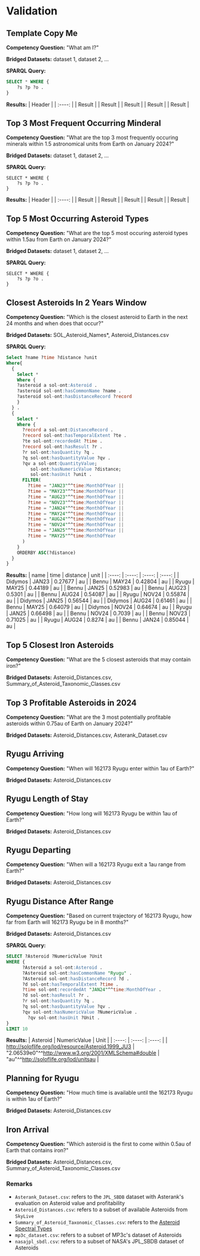 # Validation

## Template Copy Me
**Competency Question:** "What am I?"

**Bridged Datasets:** dataset 1, dataset 2, ...

**SPARQL Query:**
```sql
SELECT * WHERE {
	?s ?p ?o .
}
```

**Results:**
| Header |
| :----: |
| Result |
| Result |
| Result |
| Result |
| Result |

## Top 3 Most Frequent Occurring Minderal
**Competency Question:** "What are the top 3 most frequently occuring minerals within 1.5 astronomical units from Earth on January 2024?"

**Bridged Datasets:** dataset 1, dataset 2, ...

**SPARQL Query:**
```
SELECT * WHERE {
	?s ?p ?o .
}
```

**Results:**
| Header |
| :----: |
| Result |
| Result |
| Result |
| Result |
| Result |

## Top 5 Most Occurring Asteroid Types
**Competency Question:** "What are the top 5 most occuring asteroid types within 1.5au from Earth on January 2024?"

**Bridged Datasets:** dataset 1, dataset 2, ...

**SPARQL Query:**
```
SELECT * WHERE {
	?s ?p ?o .
}
```

## Closest Asteroids In 2 Years Window
**Competency Question:** "Which is the closest asteroid to Earth in the next 24 months and when does that occur?"

**Bridged Datasets:** SOL_Asteroid_Names*, Asteroid_Distances.csv 

**SPARQL Query:**
```sql
Select ?name ?time ?distance ?unit
Where{
  {
    Select *
    Where {
    ?asteroid a sol-ont:Asteroid .
    ?asteroid sol-ont:hasCommonName ?name .
    ?asteroid sol-ont:hasDistanceRecord ?record
    }
  } . 
  {
    Select *
    Where {
      ?record a sol-ont:DistanceRecord .
      ?record sol-ont:hasTemporalExtent ?te .
      ?te sol-ont:recordedAt ?time .
      ?record sol-ont:hasResult ?r .
      ?r sol-ont:hasQuantity ?q .
      ?q sol-ont:hasQuantityValue ?qv .
      ?qv a sol-ont:QuantityValue;
         sol-ont:hasNumericValue ?distance;
         sol-ont:hasUnit ?unit .
      FILTER( 
        ?time = "JAN23"^^time:MonthOfYear ||
        ?time = "MAY23"^^time:MonthOfYear ||
        ?time = "AUG23"^^time:MonthOfYear ||
        ?time = "NOV23"^^time:MonthOfYear ||
        ?time = "JAN24"^^time:MonthOfYear ||
        ?time = "MAY24"^^time:MonthOfYear ||
        ?time = "AUG24"^^time:MonthOfYear ||
        ?time = "NOV24"^^time:MonthOfYear ||
        ?time = "JAN25"^^time:MonthOfYear ||
        ?time = "MAY25"^^time:MonthOfYear
      )
    }
    ORDERBY ASC(?distance)
  }
}
```
**Results:**
| name | time | distance | unit | 
| :----: | :----: | :----: | :----: |
| Didymos | JAN23 | 0.27677 | au |
| Bennu | MAY24 | 0.42804 | au |
| Ryugu | MAY25 | 0.44189 | au |
| Bennu | JAN25 | 0.52983 | au |
| Bennu | AUG23 | 0.5301 | au |
| Bennu | AUG24 | 0.54087 | au |
| Ryugu | NOV24 | 0.55874 | au |
| Didymos | JAN25 | 0.56544 | au |
| Didymos | AUG24 | 0.61461 | au |
| Bennu | MAY25 | 0.64079 | au |
| Didymos | NOV24 | 0.64674 | au |
| Ryugu | JAN25 | 0.66498 | au |
| Bennu | NOV24 | 0.7039 | au |
| Bennu | NOV23 | 0.71025 | au |
| Ryugu | AUG24 | 0.8274 | au |
| Bennu | JAN24 | 0.85044 | au |

## Top 5 Closest Iron Asteroids
**Competency Question:** "What are the 5 closest asteroids that may contain iron?"

**Bridged Datasets:** Asteroid_Distances.csv, Summary_of_Asteroid_Taxonomic_Classes.csv

## Top 3 Profitable Asteroids in 2024
**Competency Question:** "What are the 3 most potentially profitable asteroids within 0.75au of Earth on January 2024?"

**Bridged Datasets:** Asteroid_Distances.csv, Asterank_Dataset.csv

## Ryugu Arriving
**Competency Question:** "When will 162173 Ryugu enter within 1au of Earth?"

**Bridged Datasets:** Asteroid_Distances.csv

## Ryugu Length of Stay
**Competency Question:** "How long will 162173 Ryugu be within 1au of Earth?"

**Bridged Datasets:** Asteroid_Distances.csv

## Ryugu Departing
**Competency Question:** "When will a 162173 Ryugu exit a 1au range from Earth?"

**Bridged Datasets:** Asteroid_Distances.csv

## Ryugu Distance After Range
**Competency Question:** "Based on current trajectory of 162173 Ryugu, how far from Earth will 162173 Ryugu be in 8 months?"

**Bridged Datasets:** Asteroid_Distances.csv


**SPARQL Query:**
```sql
SELECT ?Asteroid ?NumericValue ?Unit
WHERE {
      ?Asteroid a sol-ont:Asteroid .
      ?Asteroid sol-ont:hasCommonName "Ryugu" .   
      ?Asteroid sol-ont:hasDistanceRecord ?d .
      ?d sol-ont:hasTemporalExtent ?time .
      ?time sol-ont:recordedAt "JAN24"^^time:MonthOfYear .
      ?d sol-ont:hasResult ?r .
      ?r sol-ont:hasQuantity ?q .
      ?q sol-ont:hasQuantityValue ?qv .
      ?qv sol-ont:hasNumericValue ?NumericValue .  
  		?qv sol-ont:hasUnit ?Unit .
} 
LIMIT 10
```
**Results:**
| Asteroid | NumericValue | Unit |
| :----: | :----: | :----: |
| <http://soloflife.org/lod/resource/Asteroid.1999_JU3> | "2.06539e0"^^<http://www.w3.org/2001/XMLSchema#double> | "au"^^<http://soloflife.org/lod/unitsau> |


## Planning for Ryugu
**Competency Question:** "How much time is available until the 162173 Ryugu is within 1au of Earth?"

**Bridged Datasets:** Asteroid_Distances.csv

## Iron Arrival
**Competency Question:** "Which asteroid is the first to come within 0.5au of Earth that contains iron?"

**Bridged Datasets:** Asteroid_Distances.csv, Summary_of_Asteroid_Taxonomic_Classes.csv

### Remarks
- `Asterank_Dataset.csv`:  refers to the `JPL_SBDB` dataset with Asterank's evaluation on Asteroid value and profitability
- `Asteroid_Distances.csv`:  refers to a subset of available Asteroids from `SkyLive`
- `Summary_of_Asteroid_Taxonomic_Classes.csv`:  refers to the [Asteroid Spectral Types](https://en.wikipedia.org/wiki/Asteroid_spectral_types)
- `mp3c_dataset.csv`:  refers to a subset of MP3c's dataset of Asteroids
- `nasajpl_sbdl.csv`:  refers to a subset of NASA's JPL_SBDB dataset of Asteroids
